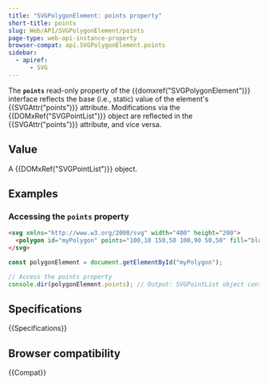 ```yaml
---
title: "SVGPolygonElement: points property"
short-title: points
slug: Web/API/SVGPolygonElement/points
page-type: web-api-instance-property
browser-compat: api.SVGPolygonElement.points
sidebar:
  - apiref:
      - SVG
---
```


The **`points`** read-only property of the {{domxref("SVGPolygonElement")}} interface reflects the base (i.e., static) value of the element's {{SVGAttr("points")}} attribute. Modifications via the {{DOMxRef("SVGPointList")}} object are reflected in the {{SVGAttr("points")}} attribute, and vice versa.

## Value

A {{DOMxRef("SVGPointList")}} object.

## Examples

### Accessing the `points` property

```html
<svg xmlns="http://www.w3.org/2000/svg" width="400" height="200">
  <polygon id="myPolygon" points="100,10 150,50 100,90 50,50" fill="blue" />
</svg>
```

```js
const polygonElement = document.getElementById("myPolygon");

// Access the points property
console.dir(polygonElement.points); // Output: SVGPointList object containing points (100,10), (150,50), (100,90), (50,50)
```

## Specifications

{{Specifications}}

## Browser compatibility

{{Compat}}
